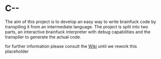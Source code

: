 # C--

The aim of this project is to develop an easy way to write brainfuck code by transpiling it from an intermediate language. The project is split into two parts, an interactive brainfuck interpreter with debug capabilities and the transpiler to generate the actual code.

for further information please consult the [Wiki](https://github.com/TrueDoctor/c--/wiki/Home) until we rework this placeholder

